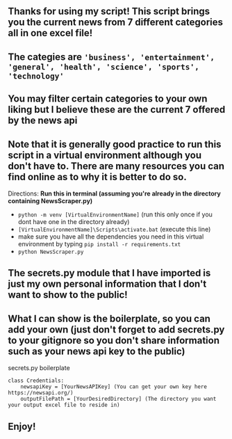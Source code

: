 ## Thanks for using my script! This script brings you the current news from 7 different categories all in one excel file!
## The categies are ``` 'business', 'entertainment', 'general', 'health', 'science', 'sports', 'technology' ```

## You may filter certain categories to your own liking but I believe these are the current 7 offered by the news api

## Note that it is generally good practice to run this script in a virtual environment although you don't have to. There are many resources you can find online as to why it is better to do so.

Directions:
**Run this in terminal (assuming you're already in the directory containing NewsScraper.py)**
* ```python -m venv [VirtualEnvironmentName]``` (run this only once if you dont have one in the directory already)
* ```[VirtualEnvironmentName]\Scripts\activate.bat``` (execute this line)
* make sure you have all the dependencies you need in this virtual environment by typing ```pip install -r requirements.txt```
* ```python NewsScraper.py```

## The secrets.py module that I have imported is just my own personal information that I don't want to show to the public!

## What I can show is the boilerplate, so you can add your own (just don't forget to add secrets.py to your gitignore so you don't share information such as your news api key to the public)

secrets.py boilerplate
```
class Credentials:
    newsapiKey = [YourNewsAPIKey] (You can get your own key here https://newsapi.org/)
    outputFilePath = [YourDesiredDirectory] (The directory you want your output excel file to reside in)
```

## Enjoy!